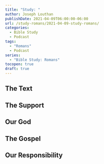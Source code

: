 ```yaml
---
title: "Study: "
author: Joseph Louthan
publishDate: 2021-04-09T06:00:00-06:00
url: /study-romans/2021-04-09-study-romans/
categories:
  - Bible Study
  - Podcast
tags:
  - "Romans"
  - Podcast
series:
  - "Bible Study: Romans"
tocopen: true
draft: true
---
```

## The Text

## The Support

## Our God

## The Gospel

## Our Responsibility


